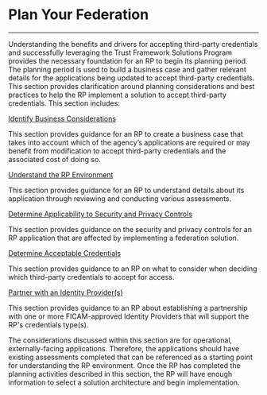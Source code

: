 # Plan Your Federation
--------------------------------------------

Understanding the benefits and drivers for accepting third-party credentials and successfully leveraging the Trust Framework Solutions Program provides the necessary foundation for an RP to begin its planning period. The planning period is used to build a business case and gather relevant details for the applications being updated to accept third-party credentials. This section provides clarification around planning considerations and best practices to help the RP implement a solution to accept third-party credentials. This section includes:

[Identify Business Considerations](../federation/plan/1_considerations/)
<br>

This section provides guidance for an RP to create a business case that takes into account which of the agency’s applications are required or may benefit from modification to accept third-party credentials and the associated cost of doing so. 
<br>
	
[Understand the RP Environment](../federation/plan/2_environment/)

This section provides guidance for an RP to understand details about its application through reviewing and conducting various assessments. 
<br>
	
[Determine Applicability to Security and Privacy Controls](../federation/plan/3_applicability)
<br>

This section provides guidance on the security and privacy controls for an RP application that are affected by implementing a federation solution.
<br>
	
[Determine Acceptable Credentials](../federation/plan/4_credentials)
<br>

This section provides guidance to an RP on what to consider when deciding which third-party credentials to accept for access.
<br>

[Partner with an Identity Provider(s)](../federation/plan/5_partner)
<br>

This section provides guidance to an RP about establishing a partnership with one or more FICAM-approved Identity Providers that will support the RP's credentials type(s).

The considerations discussed within this section are for operational, externally-facing applications. Therefore, the applications should have existing assessments completed that can be referenced as a starting point for understanding the RP environment. Once the RP has completed the planning activities described in this section, the RP will have enough information to select a solution architecture and begin implementation.









